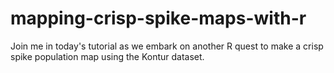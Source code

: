 # mapping-crisp-spike-maps-with-r
Join me in today's tutorial as we embark on another R quest to make a crisp spike population map using the Kontur dataset.
